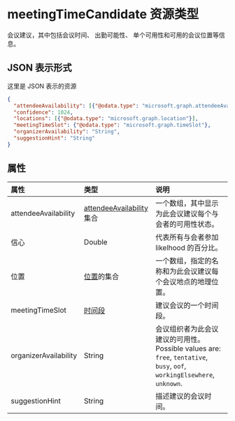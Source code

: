 # <a name="meetingtimecandidate-resource-type"></a>meetingTimeCandidate 资源类型

会议建议，其中包括会议时间、 出勤可能性、 单个可用性和可用的会议位置等信息。

## <a name="json-representation"></a>JSON 表示形式

这里是 JSON 表示的资源

<!-- {
  "blockType": "resource",
  "optionalProperties": [

  ],
  "@odata.type": "microsoft.graph.meetingTimeCandidate"
}-->

```json
{
  "attendeeAvailability": [{"@odata.type": "microsoft.graph.attendeeAvailability"}],
  "confidence": 1024,
  "locations": [{"@odata.type": "microsoft.graph.location"}],
  "meetingTimeSlot": {"@odata.type": "microsoft.graph.timeSlot"},
  "organizerAvailability": "String",
  "suggestionHint": "String"
}

```
## <a name="properties"></a>属性
| 属性     | 类型   |说明|
|:---------------|:--------|:----------|
|attendeeAvailability|[attendeeAvailability](attendeeavailability.md)集合|一个数组，其中显示为此会议建议每个与会者的可用性状态。|
|信心|Double|代表所有与会者参加 likelhood 的百分比。|
|位置|[位置](location.md)的集合|一个数组，指定的名称和为此会议建议每个会议地点的地理位置。|
|meetingTimeSlot|[时间段](timeslot.md)|建议会议的一个时间段。|
|organizerAvailability|String| 会议组织者为此会议建议的可用性。 Possible values are: `free`, `tentative`, `busy`, `oof`, `workingElsewhere`, `unknown`.|
|suggestionHint|String|描述建议的会议时间。|

<!-- uuid: 8fcb5dbc-d5aa-4681-8e31-b001d5168d79
2015-10-25 14:57:30 UTC -->
<!-- {
  "type": "#page.annotation",
  "description": "meetingTimeCandidate resource",
  "keywords": "",
  "section": "documentation",
  "tocPath": ""
}-->